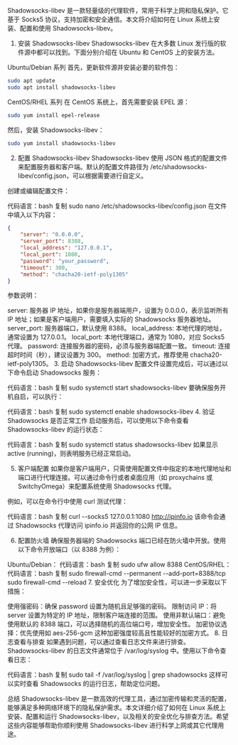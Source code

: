 Shadowsocks-libev 是一款轻量级的代理软件，常用于科学上网和隐私保护。它基于 Socks5 协议，支持加密和安全通信。本文将介绍如何在 Linux 系统上安装、配置和使用 Shadowsocks-libev。

1. 安装 Shadowsocks-libev
Shadowsocks-libev 在大多数 Linux 发行版的软件源中都可以找到。下面分别介绍在 Ubuntu 和 CentOS 上的安装方法。

Ubuntu/Debian 系列
首先，更新软件源并安装必要的软件包：

```bash
sudo apt update
sudo apt install shadowsocks-libev
```


CentOS/RHEL 系列
在 CentOS 系统上，首先需要安装 EPEL 源：

```bash
sudo yum install epel-release
```


然后，安装 Shadowsocks-libev：

```bash
sudo yum install shadowsocks-libev
```
2. 配置 Shadowsocks-libev
Shadowsocks-libev 使用 JSON 格式的配置文件来配置服务器和客户端。默认的配置文件路径为 /etc/shadowsocks-libev/config.json，可以根据需要进行自定义。

创建或编辑配置文件：

代码语言：bash
复制
sudo nano /etc/shadowsocks-libev/config.json
在文件中填入以下内容：

```json
{
    "server": "0.0.0.0",
    "server_port": 8388,
    "local_address": "127.0.0.1",
    "local_port": 1080,
    "password": "your_password",
    "timeout": 300,
    "method": "chacha20-ietf-poly1305"
}
```
参数说明：

server: 服务器 IP 地址，如果你是服务器端用户，设置为 0.0.0.0，表示监听所有 IP 地址；如果是客户端用户，需要填入实际的 Shadowsocks 服务器地址。
server_port: 服务器端口，默认使用 8388。
local_address: 本地代理的地址，通常设置为 127.0.0.1。
local_port: 本地代理端口，通常为 1080，对应 Socks5 代理。
password: 连接服务器的密码，必须与服务器端配置一致。
timeout: 连接超时时间（秒），建议设置为 300。
method: 加密方式，推荐使用 chacha20-ietf-poly1305。
3. 启动 Shadowsocks-libev
配置文件设置完成后，可以通过以下命令启动 Shadowsocks 服务：

代码语言：bash
复制
sudo systemctl start shadowsocks-libev
要确保服务开机自启，可以执行：

代码语言：bash
复制
sudo systemctl enable shadowsocks-libev
4. 验证 Shadowsocks 是否正常工作
启动服务后，可以使用以下命令查看 Shadowsocks-libev 的运行状态：

代码语言：bash
复制
sudo systemctl status shadowsocks-libev
如果显示 active (running)，则表明服务已经正常启动。

5. 客户端配置
如果你是客户端用户，只需使用配置文件中指定的本地代理地址和端口进行代理连接。可以通过命令行或者桌面应用（如 proxychains 或 SwitchyOmega）来配置系统使用 Shadowsocks 代理。

例如，可以在命令行中使用 curl 测试代理：

代码语言：bash
复制
curl --socks5 127.0.0.1:1080 http://ipinfo.io
该命令会通过 Shadowsocks 代理访问 ipinfo.io 并返回你的公网 IP 信息。

6. 配置防火墙
确保服务器端的 Shadowsocks 端口已经在防火墙中开放。使用以下命令开放端口（以 8388 为例）：

Ubuntu/Debian：
代码语言：bash
复制
sudo ufw allow 8388
CentOS/RHEL：
代码语言：bash
复制
sudo firewall-cmd --permanent --add-port=8388/tcp
sudo firewall-cmd --reload
7. 安全优化
为了增加安全性，可以进一步采取以下措施：

使用强密码：确保 password 设置为随机且足够强的密码。
限制访问 IP：将 server 设置为特定的 IP 地址，限制客户端连接的范围。
使用非默认端口：避免使用默认的 8388 端口，可以选择随机的高位端口号，增加安全性。
加密协议选择：优先使用如 aes-256-gcm 这种加密强度较高且性能较好的加密方式。
8. 日志查看与排查
如果遇到问题，可以通过查看日志文件来进行排查。Shadowsocks-libev 的日志文件通常位于 /var/log/syslog 中。使用以下命令查看日志：

代码语言：bash
复制
sudo tail -f /var/log/syslog | grep shadowsocks
这样可以实时查看 Shadowsocks 的运行日志，帮助定位问题。

总结
Shadowsocks-libev 是一款高效的代理工具，通过加密传输和灵活的配置，能够满足多种网络环境下的隐私保护需求。本文详细介绍了如何在 Linux 系统上安装、配置和运行 Shadowsocks-libev，以及相关的安全优化与排查方法。希望这些内容能够帮助你顺利使用 Shadowsocks-libev 进行科学上网或其它代理用途。
